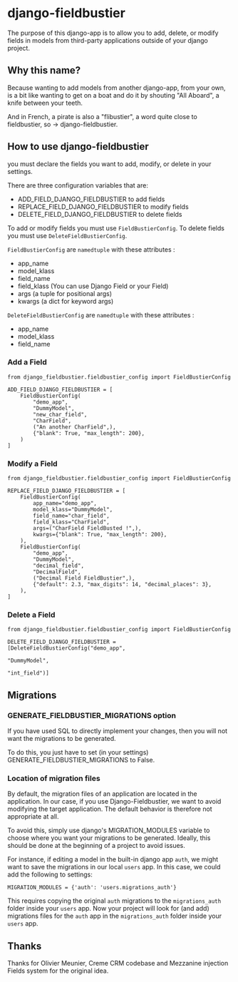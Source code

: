 # django-fieldbustier

The purpose of this django-app is to allow you to add, delete, or modify fields in models from third-party applications outside of your django project.

## Why this name?

Because wanting to add models from another django-app, from your own, is a bit like wanting to get on a boat and do it by shouting "All Aboard", a knife between your teeth.

And in French, a pirate is also a "flibustier", a word quite close to fieldbustier, so -> django-fieldbustier.

## How to use django-fieldbustier

you must declare the fields you want to add, modify, or delete in your settings.

There are three configuration variables that are:
- ADD_FIELD_DJANGO_FIELDBUSTIER to add fields
- REPLACE_FIELD_DJANGO_FIELDBUSTIER to modify fields
- DELETE_FIELD_DJANGO_FIELDBUSTIER to delete fields

To add or modify fields you must use `FieldBustierConfig`. To delete fields you must use `DeleteFieldBustierConfig`.


`FieldBustierConfig` are `namedtuple` with these attributes :
 - app_name
 - model_klass
 - field_name
 - field_klass (You can use Django Field or your Field)
 - args (a tuple for positional args)
 - kwargs (a dict for keyword args)

`DeleteFieldBustierConfig` are `namedtuple` with these attributes :
 - app_name
 - model_klass
 - field_name


### Add a Field

```
from django_fieldbustier.fieldbustier_config import FieldBustierConfig

ADD_FIELD_DJANGO_FIELDBUSTIER = [
    FieldBustierConfig(
        "demo_app",
        "DummyModel",
        "new_char_field",
        "CharField",
        ("An another CharField",),
        {"blank": True, "max_length": 200},
    )
]
```

### Modify a Field


```
from django_fieldbustier.fieldbustier_config import FieldBustierConfig

REPLACE_FIELD_DJANGO_FIELDBUSTIER = [
    FieldBustierConfig(
        app_name="demo_app",
        model_klass="DummyModel",
        field_name="char_field",
        field_klass="CharField",
        args=("CharField FieldBusted !",),
        kwargs={"blank": True, "max_length": 200},
    ),
    FieldBustierConfig(
        "demo_app",
        "DummyModel",
        "decimal_field",
        "DecimalField",
        ("Decimal Field FieldBustier",),
        {"default": 2.3, "max_digits": 14, "decimal_places": 3},
    ),
]
```

### Delete a Field

```
from django_fieldbustier.fieldbustier_config import FieldBustierConfig

DELETE_FIELD_DJANGO_FIELDBUSTIER = [DeleteFieldBustierConfig("demo_app",
                                                             "DummyModel",
                                                             "int_field")]
```

## Migrations

### GENERATE_FIELDBUSTIER_MIGRATIONS option

If you have used SQL to directly implement your changes, then you will not want the migrations to be generated.

To do this, you just have to set (in your settings) GENERATE_FIELDBUSTIER_MIGRATIONS to False.

### Location of migration files

By default, the migration files of an application are located in the application. In our case, if you use Django-Fieldbustier, we want to avoid modifying the target application. The default behavior is therefore not appropriate at all.

To avoid this, simply use django's MIGRATION_MODULES variable to choose where you want your migrations to be generated. Ideally, this should be done at the beginning of a project to avoid issues.

For instance, if editing a model in the built-in django app `auth`, we might want to save the migrations in our local `users` app. In this case, we could add the following to settings:

```
MIGRATION_MODULES = {'auth': 'users.migrations_auth'}
```

This requires copying the original `auth` migrations to the `migrations_auth` folder inside your `users` app. Now your project will look for (and add) migrations files for the `auth` app in the `migrations_auth` folder inside your `users` app.


## Thanks

Thanks for Olivier Meunier, Creme CRM codebase and Mezzanine injection Fields system for the original idea.
